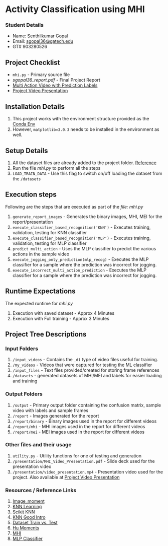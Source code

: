 # Activity Classification using MHI

### Student Details
* Name: Senthilkumar Gopal
* Email: sgopal36@gatech.edu
* GT# 903280526

## Project Checklist 
* `mhi.py` - Primary source file
* *sgopal36_report.pdf* - Final Project Report
* [Multi Action Video with Prediction Labels](https://youtu.be/2q4zOnSYKSA)
* [Project Video Presentation](https://youtu.be/RpkmoBuCYYE)

## Installation Details
1. This project works with the environment structure provided as the [Conda Env](https://gatech.instructure.com/courses/30873/files/folder/Project%20Files?preview=4473303)
2. However, `matplotlib=3.0.3` needs to be installed in the environment as well.

## Setup Details
1. All the dataset files are already added to the project folder. [Reference](http://www.nada.kth.se/cvap/actions/)
2. Run the file *mhi.py* to perform all the steps
3. `LOAD_TRAIN_DATA` - Use this flag to switch on/off loading the dataset from the `/datasets` 

## Execution steps
Following are the steps that are executed as part of the *file: mhi.py*

1. `generate_report_images` - Generates the binary images, MHI, MEI for the report/presentation
2. `execute_classifier_based_recognition('KNN')` - Executes training, validation, testing for KNN classifier
3. `execute_classifier_based_recognition('MLP')` - Executes training, validation, testing for MLP classifier 
4. `predict_multi_action` - Uses the MLP classifier to predict the various actions in the sample video
5. `execute_jogging_only_prediction(mlp_recog)` - Executes the MLP classifier for a sample where the prediction was incorrect for jogging.
6. `execute_incorrect_multi_action_prediction` - Executes the MLP classifier for a sample where the prediction was incorrect for jogging.

## Runtime Expectations
The expected runtime for *mhi.py*
1. Execution with saved dataset - Approx 4 Minutes
2. Execution with Full training - Approx 3 Minutes

## Project Tree Descriptions

### Input Folders
1. `/input_videos` -  Contains the `_d1` type of video files useful for training.
2. `/my_videos` - Videos that were captured for testing the ML classifier
3. `/input_files` - Text files provided/created for storing frame references
4. `/datasets` - generated datasets of MHI/MEI and labels for easier loading and training

### Output Folders
1. `/output` - Primary output folder containing the confusion matrix, sample video with labels and sample frames 
2. `/report` - Images generated for the report
3. `/report/binary` - Binary images used in the report for different videos
4. `/report/mhi` - MHI images used in the report for different videos
5. `/report/mei` - MEI images used in the report for different videos

### Other files and their usage
1. `utility.py` - Utility functions for one of testing and generation
2. `/presentation/MHI_Video_Presentation.pdf` - Slide deck used for the presentation video
3. `/presentation/video_presentation.mp4` - Presentation video used for the project. Also available at [Project Video Presentation](https://youtu.be/RpkmoBuCYYE)

### Resources / Reference Links
1. [Image_moment](https://en.wikipedia.org/wiki/Image_moment)
2. [KNN Learning](https://docs.opencv.org/3.0-beta/doc/py_tutorials/py_ml/py_knn/py_knn_understanding/py_knn_understanding.html)
3. [Scikit KNN](https://scikit-learn.org/stable/modules/generated/sklearn.neighbors.KNeighborsClassifier.html#sklearn.neighbors.KNeighborsClassifier)
4. [KNN Good Intro](https://kevinzakka.github.io/2016/07/13/k-nearest-neighbor/)
5. [Dataset Train vs. Test](https://towardsdatascience.com/train-validation-and-test-sets-72cb40cba9e7)
6. [Hu Moments](https://www.pyimagesearch.com/2014/10/27/opencv-shape-descriptor-hu-moments-example/)
7. [MHI](http://web.cse.ohio-state.edu/~davis.1719/CVL/Research/MHI/mhi.html)
8. [MLP Classifier](https://scikit-learn.org/stable/modules/generated/sklearn.neural_network.MLPClassifier.html#sklearn.neural_network.MLPClassifier)
